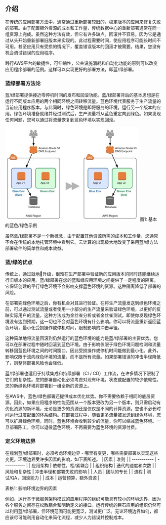 ## 介绍

在传统的应用部署方法中，通常通过重新部署较旧的，稳定版本的应用来修复失败的部署。由于配置额外资源的成本和工作量，传统数据中心的重新部署通常在同一组资源上完成。虽然这种方法有效，但它有许多缺点。回滚并不容易，因为它是通过从头开始重新部署旧版本来实现的。此过程需要时间，使应用程序可能长时间不可用。甚至应用只有受损的情况下，覆盖错误版本的回滚才被需要。结果，您没有机会调试错误的应用程序。

践行AWS平台的敏捷性，可伸缩性，公共设施消耗和自动化功能的原则可以改变应用程序部署的范例。这样可以实现更好的部署方法，即蓝/绿部署。

### 蓝绿部署方法论

蓝/绿部署提供接近零停机时间的发布和回滚功能。蓝/绿部署背后的基本思想是在运行不同版本应用的两个相同环境之间转移流量。蓝色环境代表服务于生产流量的当前应用程序版本。与此同时，绿色环境是即将服务的环境，运行另一个版本的应用。绿色环境准备就绪并经过测试后，生产流量将从蓝色重定向到绿色。如果发现任何问题，您可以通过将流量恢复到蓝色环境以实现回滚。

![1](images/Figure1.jpg)
图1: 基本的蓝色/绿色示例

虽然蓝/绿部署不是一个新概念，由于配置其他资源所需的成本和工作量，您通常不会在传统的本地托管环境中看到它。云计算的出现极大地改变了采用蓝/绿方法部署软件的简单性和成本效益。

### 蓝/绿的优点
传统上，通过就地升级，很难在生产部署中验证新的应用版本的同时还能继续运行旧版本的应用。蓝/绿部署在您的蓝和绿应用环境之间提供了一定程度的隔离。它保证创建的平行绿色环境不会影响支撑蓝色环境的资源。这种隔离降低了部署的风险。

在部署完绿色环境之后，你有机会对其进行验证。在将生产流量发送到绿色环境之前，可以通过测试流量或者使用一小部分的生产流量来验证绿色环境，以更好的反映实际用户的流量。这种方法成为金丝雀分析或者金丝雀测试。即使你发现绿色环境没有达到预期，这一切也不会对蓝色环境有什么影响。你可以将流量重新返回蓝色环境，最小化受损操作或停机时间，限制影响的冲击半径。

这种简单地将流量回滚到仍然运行的蓝色环境的能力是蓝/绿部署的主要优势。您可以在部署过程中随时回滚到蓝色环境。由于影响仅限于绿色环境问题检测和流量转移回蓝色环境之间的时间窗口，因此受损操作或停机时间能做到最小化。此外，影响仅限于流向绿色环境的流量，而不是所有流量。如果部署错误的冲击半径降低了，则整体部署风险也会降低。

蓝/绿部署也适用于持续集成和持续部署（CI / CD）工作流，在许多情况下限制了它们的复杂性。您的部署自动化必须考虑对现有环境，状态或配置的较少依赖性。您的新绿色环境将部署到一组全新的资源上。

在AWS中，蓝色/绿色部署还提供成本优化优势。你不需要依赖于相同的底层资源。因此，如果应用程序的性能范围从一个版本更改为另一个版本，则只需启动有优化资源的新环境，无论是更少的资源还是仅仅是不同的计算资源。您也不必长时间运行过度配置的体系结构。在部署过程中，随着更多流量被发送到绿色环境，您可以扩展绿色环境，同时，蓝色环境会收到较少的流量，你可以缩减蓝色环境。一旦部署陈工，你可以退役蓝色环境，不再需要为蓝色环境的资源付费。

### 定义环境边界
在规划蓝/绿部署时，必须考虑环境边界 - 哪里有变更，哪些需要部署以实现这些变更。环境边界受许多因素的影响，如下表所述。
|    因素         | 准则 |
| ----------- | ----------- |
| 应用架构    | 依赖性，松/紧耦合   |
| 组织结构    | 迭代的速度和次数 |
| 风险和复杂性 | 冲击半径和部署失败的影响   |
| 人员       | 团队的专长 |
| 流程       | 测试/QA，回滚能力   |
| 成本      | 运营预算，额外资源 |

表格1: 影响环境边界的因素

例如，运行基于微服务架构模式的应用程序的组织可能具有较小的环境边界，因为各个服务之间存在松散耦合和明确定义的接口。运行传统的巨石应用的组织仍然可以利用蓝/绿部署，但环境范围可能更宽泛，测试更广泛。无论环境边界如何，都应该尽可能利用自动化来简化流程，减少人为错误并控制成本。



